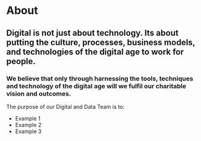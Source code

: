 # About

## Digital is not just about technology. Its about putting the culture, processes, business models, and technologies of the digital age to work for people.

### We believe that only through harnessing the tools, techniques and technology of the digital age will we fulfil our charitable vision and outcomes. 

The purpose of our Digital and Data Team is to:

- Example 1
- Example 2
- Example 3

